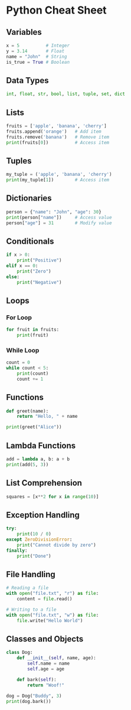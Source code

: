 # Python Cheat Sheet

## Variables
```python
x = 5          # Integer
y = 3.14       # Float
name = "John"  # String
is_true = True # Boolean
```

## Data Types
```py
int, float, str, bool, list, tuple, set, dict
```
## Lists
```py
fruits = ['apple', 'banana', 'cherry']
fruits.append('orange')   # Add item
fruits.remove('banana')   # Remove item
print(fruits[0])          # Access item
```

## Tuples
```py
my_tuple = ('apple', 'banana', 'cherry')
print(my_tuple[1])        # Access item
```
## Dictionaries
```py
person = {"name": "John", "age": 30}
print(person["name"])     # Access value
person["age"] = 31        # Modify value
```

## Conditionals
```py
if x > 0:
    print("Positive")
elif x == 0:
    print("Zero")
else:
    print("Negative")
```

## Loops

### For Loop
```py
for fruit in fruits:
    print(fruit)
```

### While Loop
```py
count = 0
while count < 5:
    print(count)
    count += 1
```

## Functions
```py
def greet(name):
    return "Hello, " + name

print(greet("Alice"))
```

## Lambda Functions
```py
add = lambda a, b: a + b
print(add(5, 3))
```

## List Comprehension
```py
squares = [x**2 for x in range(10)]
```

## Exception Handling
```py
try:
    print(10 / 0)
except ZeroDivisionError:
    print("Cannot divide by zero")
finally:
    print("Done")
```

## File Handling
```py
# Reading a file
with open("file.txt", "r") as file:
    content = file.read()

# Writing to a file
with open("file.txt", "w") as file:
    file.write("Hello World")
```

## Classes and Objects
```py
class Dog:
    def __init__(self, name, age):
        self.name = name
        self.age = age

    def bark(self):
        return "Woof!"

dog = Dog("Buddy", 3)
print(dog.bark())
```


